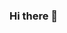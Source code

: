 ### Hi there 👋

<!--

- 🔭 I’m currently working in Java

-![](https://komarev.com/ghpvc/?username=luatpt&color=green)
-[![Top Langs](https://github-readme-stats.vercel.app/api/top-langs/?username=luatpt)]
-->

